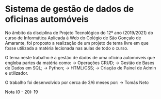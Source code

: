 # Sistema de gestão de dados de oficinas automóveis

No âmbito da disciplina de Projeto Tecnológico do 12º ano (2019/2021) do curso de Informática Aplicada à Web do Colégio de São Gonçalo de Amarante, foi proposto a realização de um projeto de tema livre em que fosse utilizada a matéria lecionada nas aulas de todo o curso.

O tema neste trabalho é a gestão de dados de uma oficina automóveis que engloba partes da matéria como:
-> Operações CRUD;
-> Gestão de Bases de Dados em SQL;
-> Python;
-> HTML/CSS;
-> Criação de Painel de Admin e utilizador.

O trabalho foi desenvolvido por cerca de 3/6 meses por:
-> Tomás Neto

Nota (0 - 20): 19
